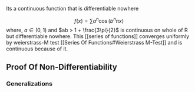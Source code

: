 Its a continuous function that is differentiable nowhere

$$
	f(x)=\sum a^n\cos(b^n \pi x)
$$
where, $a \in (0,1)$ and $ab > 1 + \frac{3\pi}{2}$ is continuous on whole of R but differentiable nowhere.
This [[series of functions]] converges uniformly by weierstrass-M test [[Series Of Functions#Weierstrass M-Test]] and is continuous because of it. 

## Proof Of Non-Differentiability


### Generalizations
